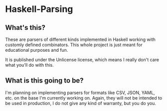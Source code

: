 # Haskell-Parsing

## What's this?

These are parsers of different kinds implemented in Haskell working with customly defined combinators.
This whole project is just meant for educational purposes and fun.

It is published under the Unlicense license, which means I really don't care what you'll do with this.

## What is this going to be?

I'm planning on implementing parsers for formats like CSV, JSON, YAML, etc. on the base I'm currently working on.
Again, they will not be intended to be used in production, I do not give any kind of warranty, but you do you.
